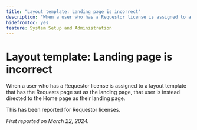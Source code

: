 ```yaml
---
title: "Layout template: Landing page is incorrect"
description: "When a user who has a Requestor license is assigned to a layout template that has the Requests page set as the landing page, that user is instead directed to the Home page as their landing page."
hidefromtoc: yes
feature: System Setup and Administration
---
```


# Layout template: Landing page is incorrect

When a user who has a Requestor license is assigned to a layout template that has the Requests page set as the landing page, that user is instead directed to the Home page as their landing page.

This has been reported for Requestor licenses.

_First reported on March 22, 2024._

